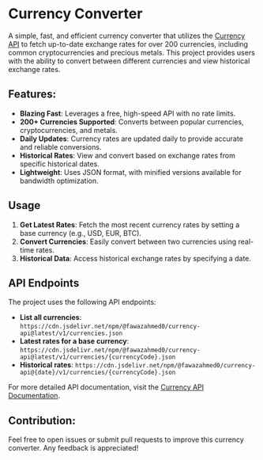 # Currency Converter

A simple, fast, and efficient currency converter that utilizes the [Currency API](https://cdn.jsdelivr.net/npm/@fawazahmed0/currency-api) to fetch up-to-date exchange rates for over 200 currencies, including common cryptocurrencies and precious metals. This project provides users with the ability to convert between different currencies and view historical exchange rates.

## Features:
- **Blazing Fast**: Leverages a free, high-speed API with no rate limits.
- **200+ Currencies Supported**: Converts between popular currencies, cryptocurrencies, and metals.
- **Daily Updates**: Currency rates are updated daily to provide accurate and reliable conversions.
- **Historical Rates**: View and convert based on exchange rates from specific historical dates.
- **Lightweight**: Uses JSON format, with minified versions available for bandwidth optimization.

## Usage
1. **Get Latest Rates**: Fetch the most recent currency rates by setting a base currency (e.g., USD, EUR, BTC).
2. **Convert Currencies**: Easily convert between two currencies using real-time rates.
3. **Historical Data**: Access historical exchange rates by specifying a date.

## API Endpoints
The project uses the following API endpoints:
- **List all currencies**: `https://cdn.jsdelivr.net/npm/@fawazahmed0/currency-api@latest/v1/currencies.json`
- **Latest rates for a base currency**: `https://cdn.jsdelivr.net/npm/@fawazahmed0/currency-api@latest/v1/currencies/{currencyCode}.json`
- **Historical rates**: `https://cdn.jsdelivr.net/npm/@fawazahmed0/currency-api@{date}/v1/currencies/{currencyCode}.json`

For more detailed API documentation, visit the [Currency API Documentation](https://cdn.jsdelivr.net/npm/@fawazahmed0/currency-api).

## Contribution:
Feel free to open issues or submit pull requests to improve this currency converter. Any feedback is appreciated!
